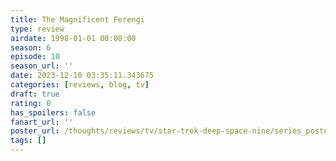 ```yaml
---
title: The Magnificent Ferengi
type: review
airdate: 1998-01-01 00:00:00
season: 6
episode: 10
season_url: ''
date: 2023-12-10 03:35:11.343675
categories: [reviews, blog, tv]
draft: true
rating: 0
has_spoilers: false
fanart_url: ''
poster_url: /thoughts/reviews/tv/star-trek-deep-space-nine/series_poster.jpg
tags: []
---
```


